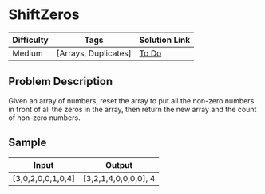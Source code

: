 # ShiftZeros

| Difficulty | Tags | Solution Link
| --- | --- | --- | 
| Medium | [Arrays, Duplicates] | [To Do]() | 


## Problem Description

Given an array of numbers, reset the array to put all the non-zero numbers in front of all the zeros in the array, then return the new array and the count of non-zero numbers.


## Sample

| Input | Output |
| --- | --- |
| [3,0,2,0,0,1,0,4] | [3,2,1,4,0,0,0,0], 4 |